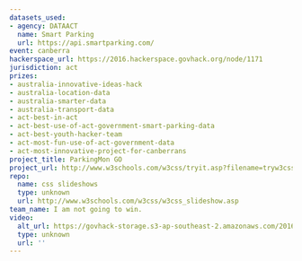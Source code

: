 ```yaml
---
datasets_used:
- agency: DATAACT
  name: Smart Parking
  url: https://api.smartparking.com/
event: canberra
hackerspace_url: https://2016.hackerspace.govhack.org/node/1171
jurisdiction: act
prizes:
- australia-innovative-ideas-hack
- australia-location-data
- australia-smarter-data
- australia-transport-data
- act-best-in-act
- act-best-use-of-act-government-smart-parking-data
- act-best-youth-hacker-team
- act-most-fun-use-of-act-government-data
- act-most-innovative-project-for-canberrans
project_title: ParkingMon GO
project_url: http://www.w3schools.com/w3css/tryit.asp?filename=tryw3css_slideshow_self
repo:
  name: css slideshows
  type: unknown
  url: http://www.w3schools.com/w3css/w3css_slideshow.asp
team_name: I am not going to win.
video:
  alt_url: https://govhack-storage.s3-ap-southeast-2.amazonaws.com/2016/GovHack.mp4
  type: unknown
  url: ''
---
```


